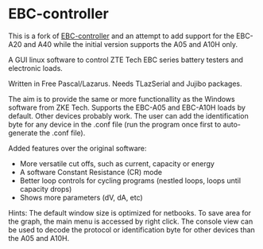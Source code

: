 # EBC-controller
This is a fork of [EBC-controller](https://github.com/JOGAsoft/EBC-controller) and an attempt to add support for the EBC-A20 and A40 while the initial version supports the A05 and A10H only.

A GUI linux software to control ZTE Tech EBC series
battery testers and electronic loads.

Written in Free Pascal/Lazarus. 
Needs TLazSerial and Jujibo packages.

The aim is to provide the same or more functionallity as the Windows software
from ZKE Tech. Supports the EBC-A05 and EBC-A10H loads by default.
Other devices probably work. The user can add the identification byte for
any device in the .conf file (run the program once first to auto-generate
the .conf file).

Added features over the original software:
* More versatile cut offs, such as current, capacity or energy
* A software Constant Resistance (CR) mode
* Better loop controls for cycling programs 
   (nestled loops, loops until capacity drops)
* Shows more parameters (dV, dA, etc)

Hints:
The default window size is optimized for netbooks.
To save area for the graph, the main menu is accessed by right click.
The console view can be used to decode the protocol or identification byte
for other devices than the A05 and A10H.
